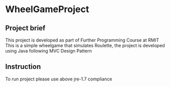 # WheelGameProject

## Project brief
This project is developed as part of Further Programming Course at RMIT 
This is a simple wheelgame that simulates Roulette, the project is developed using Java following MVC Design Pattern

## Instruction 
To run project please use above jre-1.7 compliance
